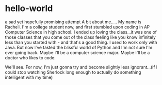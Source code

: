 # hello-world
a sad yet hopefully promising attempt
A bit about me.....
My name is Racheli. I'm a college student now, and first stumbled upon coding in AP Computer Science in high school. I ended up loving the class...it was one of those classes that you come out of the class feeling like you know infinitely less than you started with - and that's a good thing. 
I used to work only with Java. But now I've tasted the blissful world of Python and I'm not sure I'm ever going back. 
Maybe I'll be a computer science major. Maybe I'll be a doctor who likes to code. 

We'll see. For now, I'm just gonna try and become slightly less ignorant...(if I could stop watching Sherlock long enough to actually do something intelligent with my time)
